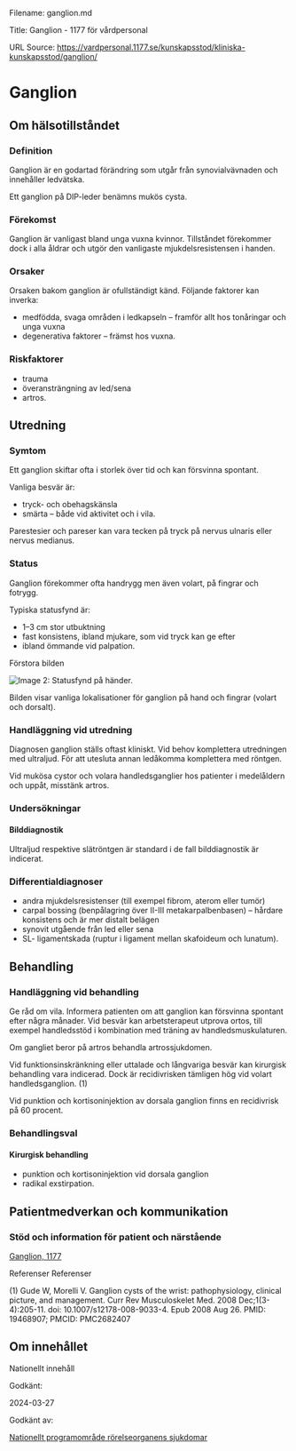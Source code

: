 Filename: ganglion.md

Title: Ganglion - 1177 för vårdpersonal

URL Source: https://vardpersonal.1177.se/kunskapsstod/kliniska-kunskapsstod/ganglion/

Ganglion
========

Om hälsotillståndet
-------------------

### Definition

Ganglion är en godartad förändring som utgår från synovialvävnaden och innehåller ledvätska.

Ett ganglion på DIP-leder benämns mukös cysta.

### Förekomst

Ganglion är vanligast bland unga vuxna kvinnor. Tillståndet förekommer dock i alla åldrar och utgör den vanligaste mjukdelsresistensen i handen.

### Orsaker

Orsaken bakom ganglion är ofullständigt känd. Följande faktorer kan inverka:

*   medfödda, svaga områden i ledkapseln – framför allt hos tonåringar och unga vuxna
*   degenerativa faktorer – främst hos vuxna.

### Riskfaktorer

*   trauma
*   överansträngning av led/sena
*   artros.

Utredning
---------

### Symtom

Ett ganglion skiftar ofta i storlek över tid och kan försvinna spontant.

Vanliga besvär är:

*   tryck- och obehagskänsla
*   smärta – både vid aktivitet och i vila.

Parestesier och pareser kan vara tecken på tryck på nervus ulnaris eller nervus medianus.

### Status

Ganglion förekommer ofta handrygg men även volart, på fingrar och fotrygg.

Typiska statusfynd är:

*   1–3 cm stor utbuktning
*   fast konsistens, ibland mjukare, som vid tryck kan ge efter
*   ibland ömmande vid palpation.

Förstora bilden

![Image 2: Statusfynd på händer.](https://vardpersonal.1177.se/contentassets/95ce4fe7debe48c4a96056e15916f78d/ganglion.png?saved=2024-06-03+03:46&preset=low-res)

Bilden visar vanliga lokalisationer för ganglion på hand och fingrar (volart och dorsalt).

### Handläggning vid utredning

Diagnosen ganglion ställs oftast kliniskt. Vid behov komplettera utredningen med ultraljud. För att utesluta annan ledåkomma komplettera med röntgen.

Vid mukösa cystor och volara handledsganglier hos patienter i medelåldern och uppåt, misstänk artros.

### Undersökningar

#### Bilddiagnostik

Ultraljud respektive slätröntgen är standard i de fall bilddiagnostik är indicerat.

### Differentialdiagnoser

*   andra mjukdelsresistenser (till exempel fibrom, aterom eller tumör)  
*   carpal bossing (benpålagring över II-III metakarpalbenbasen) – hårdare konsistens och är mer distalt belägen 
*   synovit utgående från led eller sena
*   SL- ligamentskada (ruptur i ligament mellan skafoideum och lunatum).

Behandling
----------

### Handläggning vid behandling

Ge råd om vila. Informera patienten om att ganglion kan försvinna spontant efter några månader. Vid besvär kan arbetsterapeut utprova ortos, till exempel handledsstöd i kombination med träning av handledsmuskulaturen.

Om gangliet beror på artros behandla artrossjukdomen.

Vid funktionsinskränkning eller uttalade och långvariga besvär kan kirurgisk behandling vara indicerad. Dock är recidivrisken tämligen hög vid volart handledsganglion. (1)

Vid punktion och kortisoninjektion av dorsala ganglion finns en recidivrisk på 60 procent.

### Behandlingsval

#### Kirurgisk behandling

*   punktion och kortisoninjektion vid dorsala ganglion
*   radikal exstirpation.

Patientmedverkan och kommunikation
----------------------------------

### Stöd och information för patient och närstående

[Ganglion, 1177](https://www.1177.se/sjukdomar--besvar/skelett-leder-och-muskler/armar-och-hander/ganglion--senknuta/)

Referenser Referenser

(1) Gude W, Morelli V. Ganglion cysts of the wrist: pathophysiology, clinical picture, and management. Curr Rev Musculoskelet Med. 2008 Dec;1(3-4):205-11. doi: 10.1007/s12178-008-9033-4. Epub 2008 Aug 26. PMID: 19468907; PMCID: PMC2682407

Om innehållet
-------------

Nationellt innehåll

Godkänt:

2024-03-27

Godkänt av:

[Nationellt programområde rörelseorganens sjukdomar](https://kunskapsstyrningvard.se/kunskapsstyrningvard/programomradenochsamverkansgrupper/nationellaprogramomraden/npororelseorganenssjukdomar.56460.html)
